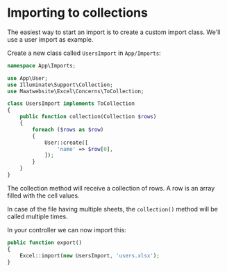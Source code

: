 # Importing to collections

The easiest way to start an import is to create a custom import class. We'll use a user import as example.

Create a new class called `UsersImport` in `App/Imports`:

```php
namespace App\Imports;

use App\User;
use Illuminate\Support\Collection;
use Maatwebsite\Excel\Concerns\ToCollection;

class UsersImport implements ToCollection
{
    public function collection(Collection $rows)
    {
        foreach ($rows as $row) 
        {
            User::create([
                'name' => $row[0],
            ]);
        }
    }
}
```

The collection method will receive a collection of rows. A row is an array filled with the cell values. 

In case of the file having multiple sheets, the `collection()` method will be called multiple times.

In your controller we can now import this:

```php
public function export() 
{
    Excel::import(new UsersImport, 'users.xlsx');
}
```